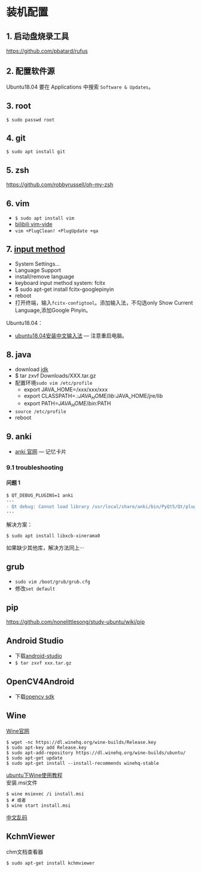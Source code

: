 # 装机配置

## 1. 启动盘烧录工具

https://github.com/pbatard/rufus

## 2. 配置软件源

Ubuntu18.04 要在 Applications 中搜索 `Software & Updates`。

## 3. root

```
$ sudo passwd root
```

## 4. git

```
$ sudo apt install git
```

## 5. zsh

https://github.com/robbyrussell/oh-my-zsh  

## 6. vim

* `$ sudo apt install vim`
* [bilibili vim-vide](https://github.com/Bilibili/vim-vide)
* `vim +PlugClean! +PlugUpdate +qa`

## 7. [input method](https://blog.csdn.net/striker_v/article/details/51914637)

* System Settings...
* Language Support
* install/remove language
* keyboard input method system: fcitx
* $ sudo apt-get install fcitx-googlepinyin
* reboot
* 打开终端，输入`fcitx-configtool`。添加输入法，不勾选only Show Current Language,添加Google Pinyin。

Ubuntu18.04：

- [ubuntu18.04安装中文输入法](https://blog.csdn.net/github_39533414/article/details/85211012) — 注意重启电脑。

## 8. java

* download [jdk](http://www.oracle.com/technetwork/java/javase/downloads/index.html)
* $ tar zxvf Downloads/XXX.tar.gz
* 配置环境`sudo vim /etc/profile`
  * export JAVA_HOME=/xxx/xxx/xxx
  * export CLASSPATH=.:$JAVA_HOME/lib:$JAVA_HOME/jre/lib
  * export PATH=$JAVA_HOME/bin:$PATH
* `source /etc/profile`
* reboot

## 9. anki

- [anki 官网](https://apps.ankiweb.net/) — 记忆卡片

### 9.1 troubleshooting

#### 问题 1

```diff
$ QT_DEBUG_PLUGINS=1 anki
···
- Qt debug: Cannot load library /usr/local/share/anki/bin/PyQt5/Qt/plugins/platforms/libqxcb.so: (libxcb-xinerama.so.0: cannot open shared object file: No such file or directory)
···
```

解决方案：

```
$ sudo apt install libxcb-xinerama0
```

如果缺少其他库，解决方法同上···

## grub

* `sudo vim /boot/grub/grub.cfg`
* 修改`set default`

## pip

https://github.com/nonelittlesong/study-ubuntu/wiki/pip

## Android Studio

* 下载[android-studio](http://www.android-studio.org/)
* `$ tar zxvf xxx.tar.gz`

## OpenCV4Android

* 下载[opencv sdk](https://opencv.org/releases.html)

## Wine

[Wine官网](https://www.winehq.org/)  
```
$ wget -nc https://dl.winehq.org/wine-builds/Release.key
$ sudo apt-key add Release.key
$ sudo apt-add-repository https://dl.winehq.org/wine-builds/ubuntu/
$ sudo apt-get update
$ sudo apt-get install --install-recommends winehq-stable
```
[ubuntu下Wine使用教程](https://blog.csdn.net/wangchangshuai0010/article/details/12057251)  
安装.msi文件  
```
$ wine msiexec /i install.msi
$ # 或者
$ wine start install.msi
```
[中文乱码](https://www.xuecaijie.com/linux/141.html)  

## KchmViewer

chm文档查看器  
```
$ sudo apt-get install kchmviewer
```
